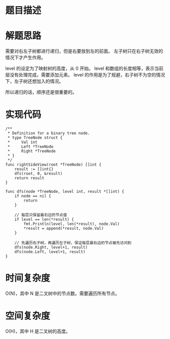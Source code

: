 # 题目描述

# 解题思路
需要对右左子树都进行递归，但是右要放到左的前面。
左子树只在右子树无效的情况下才产生作用。

level 的设定为了映射树的高度，从 0 开始。
level 和数组的长度相等，表示当前层没有处理完成，需要添加元素。
level 的作用是为了规避，右子树不为空的情况下，左子树还想加入的情况。

所以递归的话，顺序还是很重要的。

# 实现代码

```golang
/**
 * Definition for a binary tree node.
 * type TreeNode struct {
 *     Val int
 *     Left *TreeNode
 *     Right *TreeNode
 * }
 */
func rightSideView(root *TreeNode) []int {
	result := []int{}
	dfs(root, 0, &result)
	return result
}

func dfs(node *TreeNode, level int, result *[]int) {
	if node == nil {
		return
	}

	// 每层只保留最右边的节点值
	if level == len(*result) {
        fmt.Println(level, len(*result), node.Val)
		*result = append(*result, node.Val)
	}

	// 先遍历右子树，再遍历左子树，保证每层最右边的节点被先访问到
	dfs(node.Right, level+1, result)
	dfs(node.Left, level+1, result)
}

```

# 时间复杂度
O(N)，其中 N 是二叉树中的节点数。需要遍历所有节点。
# 空间复杂度
O(H)，其中 H 是二叉树的高度。
